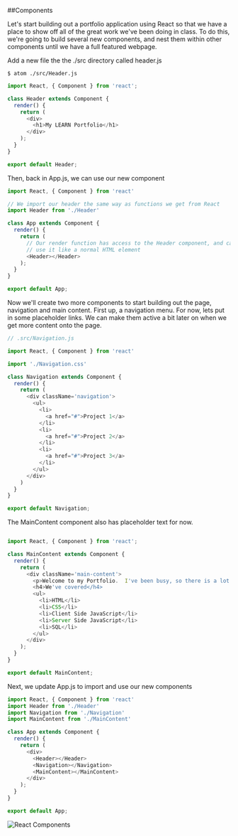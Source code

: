 ##Components

Let's start building out a portfolio application using React so that we
have a place to show off all of the great work we've been doing in class.
To do this, we're going to build several new components, and nest them
within other components until we have a full featured webpage.

Add a new file the the ./src directory called header.js

```
$ atom ./src/Header.js
```

```javascript
import React, { Component } from 'react';

class Header extends Component {
  render() {
    return (
      <div>
        <h1>My LEARN Portfolio</h1>
      </div>
    );
  }
}

export default Header;
```

Then, back in App.js, we can use our new component

```javascript
import React, { Component } from 'react'

// We import our header the same way as functions we get from React
import Header from './Header'

class App extends Component {
  render() {
    return (
      // Our render function has access to the Header component, and can
      // use it like a normal HTML element
      <Header></Header>
    );
  }
}

export default App;
```

Now we'll create two more components to start building out the page,
navigation and main content.  First up, a navigation menu.  For now, lets
put in some placeholder links.  We can make them active a bit later on
when we get more content onto the page.

```javascript
// .src/Navigation.js

import React, { Component } from 'react'

import './Navigation.css'

class Navigation extends Component {
  render() {
    return (
      <div className='navigation'>
        <ul>
          <li>
            <a href="#">Project 1</a>
          </li>
          <li>
            <a href="#">Project 2</a>
          </li>
          <li>
            <a href="#">Project 3</a>
          </li>
        </ul>
      </div>
    )
  }
}

export default Navigation;
```

The MainContent component also has placeholder text for now.

```javascript

import React, { Component } from 'react';

class MainContent extends Component {
  render() {
    return (
      <div className='main-content'>
        <p>Welcome to my Portfolio.  I've been busy, so there is a lot to see here.</p>
        <h4>We've covered</h4>
        <ul>
          <li>HTML</li>
          <li>CSS</li>
          <li>Client Side JavaScript</li>
          <li>Server Side JavaScript</li>
          <li>SQL</li>
        </ul>
      </div>
    );
  }
}

export default MainContent;
```

Next, we update App.js to import and use our new components

```javascript
import React, { Component } from 'react'
import Header from './Header'
import Navigation from './Navigation'
import MainContent from './MainContent'

class App extends Component {
  render() {
    return (
      <div>
        <Header></Header>
        <Navigation></Navigation>
        <MainContent></MainContent>
      </div>
    );
  }
}

export default App;
```

![React Components](../assets/reactjs-introduction/basic-components.png)


